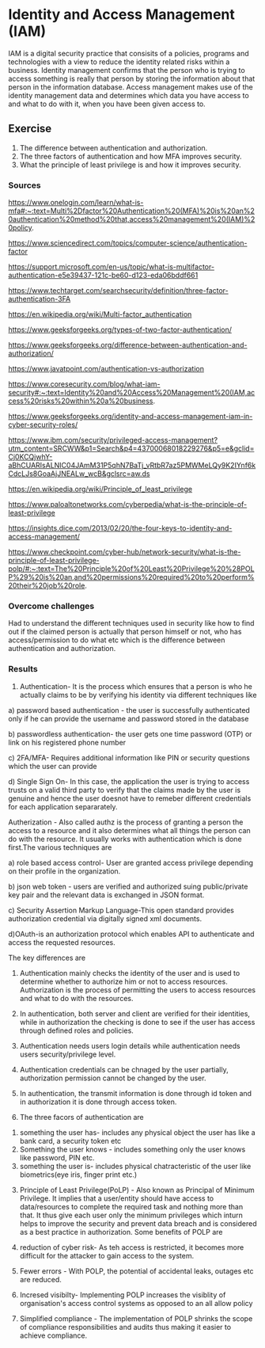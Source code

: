#  Identity and Access Management (IAM)

IAM is a digital security practice that consisits of a policies, programs and technologies with a view to reduce the identity related risks within a business. Identity management confirms that the person  who is trying to access something is really that person by storing the information about that person in the information database. Access management makes use of the identity management data and determines which data you have access to and what to do with it, when you have been given access to.

## Exercise
1. The difference between authentication and authorization.
2. The three factors of authentication and how MFA improves security.
3. What the principle of least privilege is and how it improves security.

### Sources

https://www.onelogin.com/learn/what-is-mfa#:~:text=Multi%2Dfactor%20Authentication%20(MFA)%20is%20an%20authentication%20method%20that,access%20management%20(IAM)%20policy.

https://www.sciencedirect.com/topics/computer-science/authentication-factor

https://support.microsoft.com/en-us/topic/what-is-multifactor-authentication-e5e39437-121c-be60-d123-eda06bddf661

https://www.techtarget.com/searchsecurity/definition/three-factor-authentication-3FA

https://en.wikipedia.org/wiki/Multi-factor_authentication

https://www.geeksforgeeks.org/types-of-two-factor-authentication/

https://www.geeksforgeeks.org/difference-between-authentication-and-authorization/

https://www.javatpoint.com/authentication-vs-authorization

https://www.coresecurity.com/blog/what-iam-security#:~:text=Identity%20and%20Access%20Management%20(IAM,access%20risks%20within%20a%20business.

https://www.geeksforgeeks.org/identity-and-access-management-iam-in-cyber-security-roles/

https://www.ibm.com/security/privileged-access-management?utm_content=SRCWW&p1=Search&p4=43700068018229276&p5=e&gclid=Cj0KCQjwhY-aBhCUARIsALNIC04JAmM31P5qhN7BaTj_vRtbR7az5PMWMeLQy9K2IYnf6kCdcLJs8GoaAjJNEALw_wcB&gclsrc=aw.ds

https://en.wikipedia.org/wiki/Principle_of_least_privilege

https://www.paloaltonetworks.com/cyberpedia/what-is-the-principle-of-least-privilege

https://insights.dice.com/2013/02/20/the-four-keys-to-identity-and-access-management/

https://www.checkpoint.com/cyber-hub/network-security/what-is-the-principle-of-least-privilege-polp/#:~:text=The%20Principle%20of%20Least%20Privilege%20%28POLP%29%20is%20an,and%20permissions%20required%20to%20perform%20their%20job%20role.

### Overcome challenges
Had to understand the different techniques used in security like how to find out if the claimed person is actually that person himself or not, who has access/permission to do what etc which is the difference between authentication and authorization.

### Results
1) Authentication- It is the process which ensures that a person is who he actually claims to be by verifying his identity via different techniques like 

a) password based authentication - the user is successfully authenticated only if he can provide the username and password stored in the database

b) passwordless authentication- the user gets one time password (OTP) or link on his registered phone number

c) 2FA/MFA- Requires additional information like PIN or security questions which the user can provide

d) Single Sign On- In this case, the application the user is trying to access trusts on a valid third party to verify that the claims made by the user is genuine and hence the user doesnot have to remeber different credentials for each application separarately.

Autherization - Also called authz is the process of granting a person the access to a resource and it also determines what all things the person can do with the resource. It usually works with authentication which is done first.The various techniques are

a) role based access control- User are granted access privilege depending on their profile in the organization.

b) json web token - users are verified and authorized suing public/private key pair and the relevant data is exchanged in JSON format.

c) Security Assertion Markup Language-This open standard provides authorization credential via digitally signed xml documents.

d)OAuth-is an authorization protocol which enables API to authenticate and access the requested resources.

The key differences are
1) Authentication mainly checks the identity of the user and is used to determine whether to authorize him or not to access resources. Authorization is the process of permitting the users to access resources and what to do with the resources. 

2) In authentication, both server and client are verified for their identities, while in authorization the checking is done to see if the user has access through defined roles and policies.

3) Authentication needs users login details while authentication needs users security/privilege level.

4) Authentication credentials can be chnaged by the user partially, authorization permission cannot be changed by the user.  

5) In authentication, the transmit information is done through id token and in authorization it is done through access token.

2) The three facors of authentication are
1. something the user has- includes any physical object the user has like a bank card, a security token etc
2. Something the user knows - includes something only the user knows like password, PIN etc.
3. something the user is- includes physical chatracteristic of the user like biometrics(eye iris, finger print etc.)

3) Principle of Least Privilege(PoLP) - Also known as Principal of Minimum Privilege. It implies that a user/entity should have access to data/resources to complete the required task and nothing more than that. It thus give each user only the minimum privileges which inturn helps to improve the security and prevent data breach and is considered as a best practice in authorization. Some benefits of POLP are

1) reduction of cyber risk- As teh access is restricted, it becomes more difficult for the attacker to gain access to the system.

2) Fewer errors - With POLP, the potential of accidental leaks, outages etc are reduced.

3) Incresed visibilty- Implementing POLP increases the visiblity of organisation's access control systems as opposed to an all allow policy

4) Simplified compliance - The implementation of POLP shrinks the scope of compliance responsibilities and audits thus making it easier to achieve compliance.













